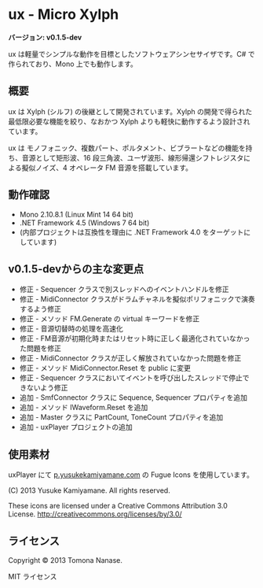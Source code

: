 # ux - Micro Xylph

**バージョン: v0.1.5-dev**

ux は軽量でシンプルな動作を目標としたソフトウェアシンセサイザです。C# で作られており、Mono 上でも動作します。


## 概要

ux は Xylph (シルフ) の後継として開発されています。Xylph の開発で得られた最低限必要な機能を絞り、なおかつ Xylph よりも軽快に動作するよう設計されています。

ux は モノフォニック、複数パート、ポルタメント、ビブラートなどの機能を持ち、音源として矩形波、16 段三角波、ユーザ波形、線形帰還シフトレジスタによる擬似ノイズ、4 オペレータ FM 音源を搭載しています。


## 動作確認
* Mono 2.10.8.1 (Linux Mint 14 64 bit)
* .NET Framework 4.5 (Windows 7 64 bit)
* (内部プロジェクトは互換性を理由に .NET Framework 4.0 をターゲットにしています)


## v0.1.5-devからの主な変更点

* 修正 - Sequencer クラスで別スレッドへのイベントハンドルを修正
* 修正 - MidiConnector クラスがドラムチャネルを擬似ポリフォニックで演奏するよう修正
* 修正 - メソッド FM.Generate の virtual キーワードを修正
* 修正 - 音源切替時の処理を高速化
* 修正 - FM音源が初期化時またはリセット時に正しく最適化されていなかった問題を修正
* 修正 - MidiConnector クラスが正しく解放されていなかった問題を修正
* 修正 - メソッド MidiConnector.Reset を public に変更
* 修正 - Sequencer クラスにおいてイベントを呼び出したスレッドで停止できないよう修正
* 追加 - SmfConnector クラスに Sequence, Sequencer プロパティを追加
* 追加 - メソッド IWaveform.Reset を追加
* 追加 - Master クラスに PartCount, ToneCount プロパティを追加
* 追加 - uxPlayer プロジェクトの追加


## 使用素材
uxPlayer にて [p.yusukekamiyamane.com](http://p.yusukekamiyamane.com/) の Fugue Icons を使用しています。

(C) 2013 Yusuke Kamiyamane. All rights reserved.

These icons are licensed under a Creative Commons
Attribution 3.0 License.
<http://creativecommons.org/licenses/by/3.0/>

## ライセンス
Copyright &copy; 2013 Tomona Nanase.

MIT ライセンス
